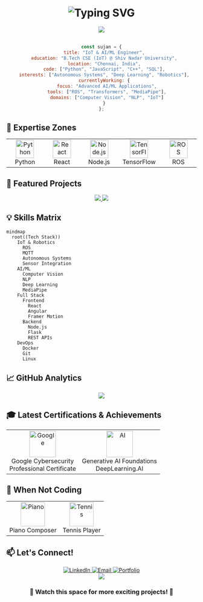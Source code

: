 <h1 align="center">
  <img src="https://readme-typing-svg.herokuapp.com?font=JetBrains+Mono&weight=700&size=30&duration=4000&pause=1000&color=FFA500&center=true&vCenter=true&random=false&width=600&height=70&lines=Hello+World!+I'm+Sujan+Sanjeev+D+%F0%9F%91%8B;Building+the+Future+with+Tech+%F0%9F%9A%80;IoT+%2B+AI%2FML+%2B+Full+Stack+%F0%9F%A4%96;Turning+Ideas+into+Reality+%F0%9F%92%A1" alt="Typing SVG" />
</h1>

<div align="center">
  <img src="https://github-readme-streak-stats.herokuapp.com/?user=sujansanjeev&theme=dark&hide_border=true&background=0D1117&ring=FFA500&fire=FFA500&currStreakLabel=FFA500" />
</div>

<br/>

<div align="center">
  
  ```javascript
  const sujan = {
    title: "IoT & AI/ML Engineer",
    education: "B.Tech CSE (IoT) @ Shiv Nadar University",
    location: "Chennai, India",
    code: ["Python", "JavaScript", "C++", "SQL"],
    interests: ["Autonomous Systems", "Deep Learning", "Robotics"],
    currentlyWorking: {
      focus: "Advanced AI/ML Applications",
      tools: ["ROS", "Transformers", "MediaPipe"],
      domains: ["Computer Vision", "NLP", "IoT"]
    }
  };
  ```
  
</div>

## 🎯 Expertise Zones

<table align="center">
  <tr>
    <td align="center" width="100">
      <img src="https://skillicons.dev/icons?i=python" width="48" height="48" alt="Python" />
      <br>Python
    </td>
    <td align="center" width="100">
      <img src="https://skillicons.dev/icons?i=react" width="48" height="48" alt="React" />
      <br>React
    </td>
    <td align="center" width="100">
      <img src="https://skillicons.dev/icons?i=nodejs" width="48" height="48" alt="Node.js" />
      <br>Node.js
    </td>
    <td align="center" width="100">
      <img src="https://skillicons.dev/icons?i=tensorflow" width="48" height="48" alt="TensorFlow" />
      <br>TensorFlow
    </td>
    <td align="center" width="100">
      <img src="https://skillicons.dev/icons?i=ros" width="48" height="48" alt="ROS" />
      <br>ROS
    </td>
  </tr>
</table>

## 🚀 Featured Projects

<div align="center">
  <a href="YOUR_PROJECT_LINK">
    <img src="https://github-readme-stats.vercel.app/api/pin/?username=sujansanjeev&repo=YOUR_REPO_NAME&theme=dark&hide_border=true&bg_color=0D1117&title_color=FFA500&icon_color=FFA500" />
  </a>
  <a href="YOUR_PROJECT_LINK">
    <img src="https://github-readme-stats.vercel.app/api/pin/?username=sujansanjeev&repo=YOUR_REPO_NAME&theme=dark&hide_border=true&bg_color=0D1117&title_color=FFA500&icon_color=FFA500" />
  </a>
</div>

## 💡 Skills Matrix

```mermaid
mindmap
  root((Tech Stack))
    IoT & Robotics
      ROS
      MQTT
      Autonomous Systems
      Sensor Integration
    AI/ML
      Computer Vision
      NLP
      Deep Learning
      MediaPipe
    Full Stack
      Frontend
        React
        Angular
        Framer Motion
      Backend
        Node.js
        Flask
        REST APIs
    DevOps
      Docker
      Git
      Linux
```

## 📈 GitHub Analytics

<div align="center">
  <img src="https://github-readme-activity-graph.vercel.app/graph?username=sujansanjeev&custom_title=Contribution%20Graph&hide_border=true&bg_color=0D1117&line=FFA500&point=FFFFFF&title_color=FFFFFF&area=true&area_color=FFA500" />
</div>

## 🎓 Latest Certifications & Achievements
<div align="center">
  <table>
    <tr>
      <td align="center">
        <img width="70" src="https://img.icons8.com/color/96/000000/google-logo.png" alt="Google"/>
        <br />
        Google Cybersecurity
        <br />
        Professional Certificate
      </td>
      <td align="center">
        <img width="70" src="https://img.icons8.com/color/96/000000/artificial-intelligence.png" alt="AI"/>
        <br />
        Generative AI Foundations
        <br />
        DeepLearning.AI
      </td>
    </tr>
  </table>
</div>

## 🎵 When Not Coding

<div align="center">
  <table>
    <tr>
      <td align="center">
        <img width="64" src="https://img.icons8.com/color/96/000000/piano.png" alt="Piano"/>
        <br />
        Piano Composer
      </td>
      <td align="center">
        <img width="64" src="https://img.icons8.com/color/96/000000/tennis.png" alt="Tennis"/>
        <br />
        Tennis Player
      </td>
    </tr>
  </table>
</div>

## 📫 Let's Connect!

<div align="center">
  <a href="https://www.linkedin.com/in/YOUR_LINKEDIN/">
    <img src="https://img.shields.io/badge/LinkedIn-0077B5?style=for-the-badge&logo=linkedin&logoColor=white" alt="LinkedIn" />
  </a>
  <a href="mailto:sujan21110114@snuchennai.edu.in">
    <img src="https://img.shields.io/badge/Email-D14836?style=for-the-badge&logo=gmail&logoColor=white" alt="Email" />
  </a>
  <a href="YOUR_PORTFOLIO_LINK">
    <img src="https://img.shields.io/badge/Portfolio-000000?style=for-the-badge&logo=About.me&logoColor=white" alt="Portfolio" />
  </a>
</div>

<div align="center">
  <img src="https://komarev.com/ghpvc/?username=sujansanjeev&color=FFA500&style=flat-square&label=Profile+Views" />
</div>

<h3 align="center">🚀 Watch this space for more exciting projects! 🚀</h3>
